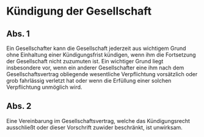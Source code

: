 # Kündigung der Gesellschaft



## Abs. 1

 Ein Gesellschafter kann die Gesellschaft jederzeit aus wichtigem Grund ohne Einhaltung einer Kündigungsfrist kündigen, wenn ihm die Fortsetzung der Gesellschaft nicht zuzumuten ist. Ein wichtiger Grund liegt insbesondere vor, wenn ein anderer Gesellschafter eine ihm nach dem Gesellschaftsvertrag obliegende wesentliche Verpflichtung vorsätzlich oder grob fahrlässig verletzt hat oder wenn die Erfüllung einer solchen Verpflichtung unmöglich wird.

## Abs. 2

 Eine Vereinbarung im Gesellschaftsvertrag, welche das Kündigungsrecht ausschließt oder dieser Vorschrift zuwider beschränkt, ist unwirksam. 

